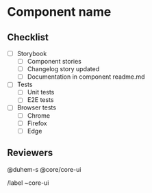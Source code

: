 # Component name

## Checklist

- [ ] Storybook
  - [ ] Component stories
  - [ ] Changelog story updated
  - [ ] Documentation in component readme.md
- [ ] Tests
  - [ ] Unit tests
  - [ ] E2E tests
- [ ] Browser tests
  - [ ] Chrome
  - [ ] Firefox
  - [ ] Edge

## Reviewers

@duhem-s @core/core-ui

/label ~core-ui
